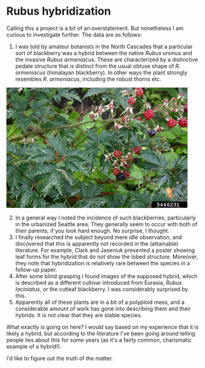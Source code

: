 # Rubus hybridization
Calling this a project is a bit of an overstatement. But nonetheless I am curious to investigate further. The data are as follows:

 1. I was told by amateur botanists in the North Cascades that a particular sort of blackberry was a hybrid between the native *Rubus ursinus* and the invasive *Rubus armeniacus*. These are characterized by a distinctive pedate structure that is distinct from the usual obtuse shape of *R. armeniacus* (himalayan blackberry). In other ways the plant strongly resembles *R. armeniacus*, including the robust thorns etc.

![image](assets/rubus_laciniatus.jpg)

 2. In a general way I noted the incidence of such blackberries, particularly in the urbanized Seattle area. They generally seem to occur with both of their parents, if you look hard enough. No surprise, I thought. 
 3. I finally researched the subject beyond mere idle observation, and discovered that this is apparently not recorded in the (attainable) literature. For example, Clark and Jaseniuk presented a poster showing leaf forms for the hybrid that do not show the lobed structure. Moreover, they note that hybridization is relatively rare between the species in a follow-up paper. 
 4. After some blind grasping I found images of the supposed hybrid, which is described as a different cultivar introduced from Eurasia, *Rubus laciniatus*, or the cutleaf blackberry. I was considerably surprised by this.
 5. Apparently all of these plants are in a bit of a polyploid mess, and a considerable amount of work has gone into describing them and their hybrids. It is not clear that they are stable species. 

 What exactly is going on here? I would say based on my experience that it is likely a hybrid, but according to the literature I've been going around telling people lies about this for some years (as it's a fairly common, charismatic example of a hybrid!). 

 I'd like to figure out the truth of the matter. 
